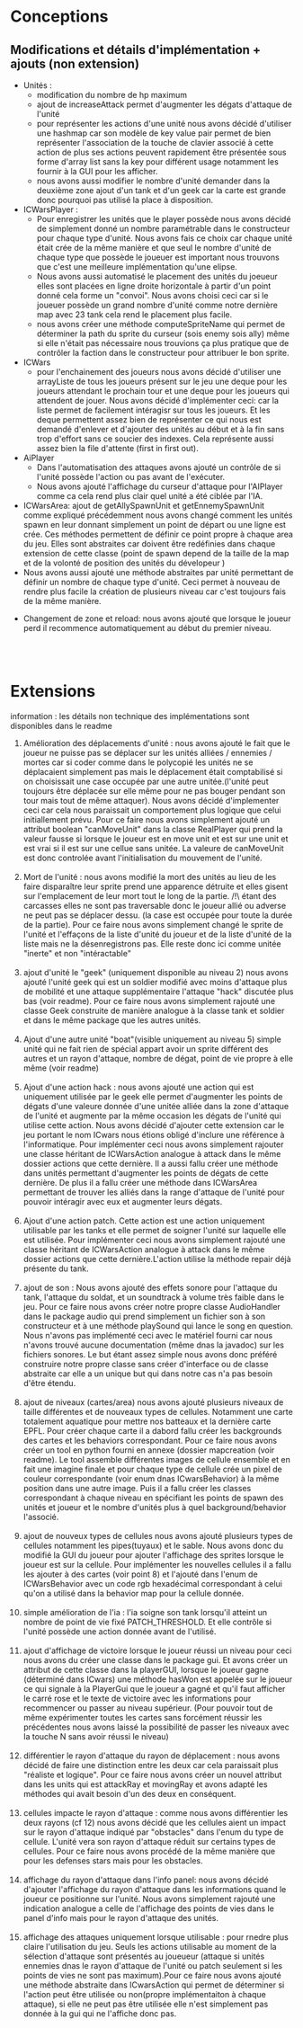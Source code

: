 <h1>Conceptions</h1>


<h2>Modifications et détails d'implémentation + ajouts (non extension)</h2>

<ul>
<li>Unités : 
<ul>
<li>modification du nombre de hp maximum
<li> ajout de increaseAttack permet d'augmenter les dégats d'attaque de l'unité
<li>pour représenter les actions d'une unité nous avons décidé d'utiliser une hashmap car son modèle de key value pair permet de bien représenter l'association de la touche de clavier associé à cette action de plus ses actions peuvent rapidement être présentée sous forme d'array list sans la key pour différent usage notamment les fournir à la GUI pour les afficher.
<li>nous avons aussi modifier le nombre d'unité demander dans la deuxième zone ajout d'un tank et d'un geek car la carte est grande donc pourquoi pas utilisé la place à disposition.
</ul>
<li>ICWarsPlayer : 
<ul>
<li>Pour enregistrer les unités que le player possède nous avons décidé de simplement donné un nombre paramétrable dans le constructeur pour chaque type d'unité. Nous avons fais ce choix car chaque unité était crée de la même manière et que seul le nombre d'unité de chaque type que possède le joueuer est important nous trouvons que c'est une meilleure implémentation qu'une elipse.
<li>Nous avons aussi automatisé le placement des unités du joeueur elles sont placées en ligne droite horizontale à partir d'un point donné cela forme un "convoi". Nous avons choisi ceci car si le joueuer possède un grand nombre d'unité comme notre dernière map avec 23 tank cela rend le placement plus facile.
<li> nous avons créer une méthode computeSpriteName qui permet de déterminer la path du sprite du curseur (sois enemy sois ally) même si elle n'était pas nécessaire nous trouvions ça plus pratique que de contrôler la faction dans le constructeur pour attribuer le bon sprite.
<lu>
</ul>
<li>ICWars
<ul>
<li>pour l'enchainement des joueurs nous avons décidé d'utiliser une  arrayListe de tous les joueurs présent sur le jeu une deque pour les joueurs attendant le prochain tour et une deque pour les joueurs qui attendent de jouer. Nous avons décidé d'implémenter ceci: car la liste permet de facilement intéragisr sur tous les joueurs. Et les deque permettent assez bien de représenter ce qui nous est demandé d'enlever et d'ajouter des unités au début et à la fin sans trop d'effort sans ce soucier des indexes. Cela représente aussi assez bien la file d'attente (first in first out).	
</ul>
<li>AiPlayer
<ul>
<li>Dans l'automatisation des attaques avons ajouté un contrôle de si l'unité possède l'action ou pas avant de l'exécuter.
<li>Nous avons ajouté l'affichage du curseur d'attaque pour l'AIPlayer comme ca cela rend plus clair quel unité a été ciblée par l'IA.

</ul>
<li>ICWarsArea: ajout de getAllySpawnUnit et getEnnemySpawnUnit comme expliqué précédemment nous avons changé comment les unités spawn en leur donnant simplement un point de départ ou une ligne est crée. Ces méthodes permettent de définir ce point propre à chaque area du jeu. Elles sont abstraites car doivent être redéfinies dans chaque extension de cette classe (point de spawn depend de la taille de la map et de la volonté de position des unités du dévelopeur )
<li>Nous avons aussi ajouté une méthode abstraites par unité permettant de définir un nombre de chaque type d'unité. Ceci permet à nouveau de rendre plus facile la création de plusieurs niveau car c'est toujours fais de la même manière.
</ul>
<ul>
<li>Changement de zone et reload: nous avons ajouté que lorsque le joueur perd il recommence automatiquement au début du premier niveau.
</ul>
<br></br>


<h1>Extensions</h1>
<p>information : les détails non technique des implémentations sont disponibles dans le readme</p>

<ol>
<li>Amélioration des déplacements d'unité : nous avons ajouté le fait que le joueur ne puisse pas se déplacer sur les unités alliées / ennemies / mortes car si coder comme dans le polycopié les unités ne se déplacaient simplement pas mais le déplacement était comptabilisé si on choisissait une case occupée par une autre unitée.(l'unité peut toujours être déplacée sur elle même pour ne pas bouger pendant son tour mais tout de même attaquer). Nous avons décidé d'implementer ceci car cela nous paraissait un comportement plus logique que celui initiallement prévu. Pour ce faire nous avons simplement ajouté un attribut boolean "canMoveUnit" dans la classe RealPlayer qui prend la valeur fausse si lorsque le joueur est en move unit et est sur une unit et est vrai si il est sur une cellue sans unitée. La valeure de canMoveUnit est donc controlée avant l'initialisation du mouvement de l'unité.
<br></br>
<li>Mort de l'unité : nous avons modifié la mort des unités au lieu de les faire disparaître leur sprite prend une apparence détruite et elles gisent sur l'emplacement de leur mort tout le long de la partie. /!\ étant des carcasses elles ne sont pas traversable donc le joueur allié ou adverse ne peut pas se déplacer dessu. (la case est occupée pour toute la durée de la partie). Pour ce faire nous avons simplement changé le sprite de l'unité et l'effaçons de la liste d'unité du joueur et de la liste d'unité de la liste mais ne la désenregistrons pas. Elle reste donc ici comme unitée "inerte" et non "intéractable"
<br></br>
<li>ajout d'unité le "geek" (uniquement disponible au niveau 2) nous avons ajouté l'unité geek qui est un soldier modifié avec moins d'attaque plus de mobilité et une attaque supplémentaire l'attaque "hack" discutée plus bas (voir readme). Pour ce faire nous avons simplement rajouté une classe Geek construite de manière analogue à la classe tank et soldier et dans le même package que les autres unités.
<br></br>
<li>Ajout d'une autre unité "boat"(visible uniquement au niveau 5) simple unité qui ne fait rien de spécial appart avoir un sprite différent des autres et un rayon d'attaque, nombre de dégat, point de vie propre à elle même (voir readme)
<br></br>
<li>Ajout d'une action hack : nous avons ajouté une action qui est uniquement utilisée par le geek elle permet d'augmenter les points de dégats d'une valeure donnée d'une unitée alliée dans la zone d'attaque de l'unité et augmente par la même occasion les dégats de l'unité qui utilise cette action. Nous avons décidé d'ajouter cette extension car le jeu portant le nom ICwars nous étions obligé d'inclure une référence à l'informatique. Pour implémenter ceci nous avons simplement rajouter une classe héritant de ICWarsAction analogue à attack dans le même dossier actions que cette dernière. Il a aussi fallu créer une méthode dans unités permettant d'augmenter les points de dégats de cette dernière. De plus il a fallu créer une méthode dans ICWarsArea permettant de trouver les alliés dans la range d'attaque de l'unité pour pouvoir intéragir avec eux et augmenter leurs dégats.
<br></br>
<li> Ajout d'une action patch. Cette action est une action uniquement utilisable par les tanks et elle permet de soigner l'unité sur laquelle elle est utilisée. Pour implémenter ceci nous avons simplement rajouté une classe héritant de ICWarsAction analogue à attack dans le même dossier actions que cette dernière.L'action utilise la méthode repair déjà présente du tank.
<br></br>
<li>ajout de son : Nous avons ajouté des effets sonore pour l'attaque du tank, l'attaque du soldat, et un soundtrack à volume très faible dans le jeu. Pour ce faire nous avons créer notre propre classe AudioHandler dans le package audio  qui prend simplement un fichier son à son constructeur et à une méthode playSound qui lance le song en question. Nous n'avons pas implémenté ceci avec le matériel fourni car nous n'avons trouvé aucune documentation (même dnas la javadoc) sur les fichiers sonores. Le but étant assez simple nous avons donc préféré construire notre propre classe sans créer d'interface ou de classe abstraite car elle a un unique but qui dans notre cas n'a pas besoin d'être étendu.
<br></br>
<li>ajout de niveaux (cartes/area) nous avons ajouté plusieurs niveaux de taille différentes et de nouveaux types de cellules. Notamment une carte totalement aquatique pour mettre nos batteaux et la dernière carte EPFL. Pour créer chaque carte il a dabord fallu créer les backgrounds des cartes et les behaviors correspondant. Pour ce faire nous avons créer un tool en python fourni en annexe (dossier mapcreation (voir readme). Le tool assemble différentes images de cellule ensemble et en fait une imagine finale et pour chaque type de cellule crée un pixel de couleur correspondante (voir enum dnas ICwarsBehavior) à la même position dans une autre image. Puis il a fallu créer les classes correspondant à chaque niveau en spécifiant les points de spawn des unités et joueur et le nombre d'unités plus à quel background/behavior l'associé.
<br></br>
<li>ajout de nouveux types de cellules nous avons ajouté plusieurs types de cellules notamment les pipes(tuyaux) et le sable. Nous avons donc du modifié la GUI du joueur pour ajouter l'affichage des sprites lorsque le joueur est sur la cellule. Pour implémenter les nouvelles cellules il a fallu les ajouter à des cartes (voir point 8) et l'ajouté dans l'enum de ICWarsBehavior avec un code rgb hexadécimal correspondant à celui qu'on a utilisé dans la behavior map pour la cellule donnée. 
<br></br>
<li>simple amélioration de l'ia : l'ia soigne son tank lorsqu'il atteint un nombre de point de vie fixé PATCH_THRESHOLD. Et elle contrôle si l'unité possède une action donnée avant de l'utilisé. 
<br></br>
<li>ajout d'affichage de victoire lorsque le joueur réussi un niveau pour ceci nous avons du créer une classe dans le package gui. Et avons créer un attribut de cette classe dans la playerGUI, lorsque le joueur gagne (déterminé dans ICwars)  une méthode hasWon est appelée sur le joueur ce qui signale à la PlayerGui que le joueur a gagné et qu'il faut afficher le carré rose et le texte de victoire avec les informations pour recommencer ou passer au niveau supérieur. (Pour pouvoir tout de même expérimenter toutes les cartes sans forcément réussir les précédentes nous avons laissé la possibilité de passer les niveaux avec la touche N sans avoir réussi le niveau)
<br></br>
<li>différentier le rayon d'attaque du rayon de déplacement : nous avons décidé de faire une distinction entre les deux car cela paraissait plus "réaliste et logique". Pour ce faire nous avons créer un nouvel attribut dans les units qui est attackRay et movingRay et avons adapté les méthodes qui avait besoin d'un des deux en conséquent.
<br></br>
<li>cellules impacte le rayon d'attaque : comme nous avons différentier les deux rayons (cf 12) nous avons décidé que les cellules aient un impact sur le rayon d'attaque indiqué par "obstacles" dans l'enum du type de cellule. L'unité vera son rayon d'attaque réduit sur certains types de cellules. Pour ce faire nous avons procédé de la même manière que pour les defenses stars mais pour les obstacles.
<br></br>
<li> affichage du rayon d'attaque dans l'info panel: nous avons décidé d'ajouter l'affichage du rayon d'attaque dans les informations quand le joueur ce positionne sur l'unité. Nous avons simplement rajouté une indication analogue a celle de l'affichage des points de vies dans le panel d'info mais pour le rayon d'attaque des unités.
<br></br>
<li>affichage des attaques uniquement lorsque utilisable : pour rnedre plus claire l'utilisation du jeu. Seuls les actions utilisable au moment de la sélection d'attaque sont présentés au joueueur (attaque si unités ennemies dnas le rayon d'attaque de l'unité ou patch seulement si les points de vies ne sont pas maximum).Pour ce faire nous avons  ajouté une méthode abstraite dans ICwarsAction qui permet de déterminer si l'action peut être utilisée ou non(propre implémentaiton à chaque attaque), si elle ne peut pas être utilisée elle n'est simplement pas donnée à la gui qui ne l'affiche donc pas.
<br></br>
</ol>